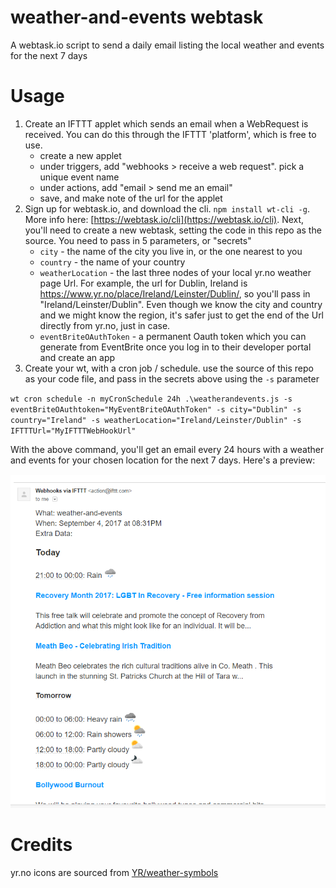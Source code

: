 # weather-and-events webtask
A webtask.io script to send a daily email listing the local weather and events for the next 7 days

# Usage

1. Create an IFTTT applet which sends an email when a WebRequest is received.  You can do this through the IFTTT 'platform', which is free to use. 
   - create a new applet
   - under triggers, add "webhooks > receive a web request". pick a unique event name
   - under actions, add "email > send me an email"
   - save, and make note of the url for the applet 
2. Sign up for webtask.io, and download the cli. `npm install wt-cli -g`. More info here: [https://webtask.io/cli](https://webtask.io/cli). Next, you'll need to create a new webtask, setting the code in this repo as the source. You need to pass in 5 parameters, or "secrets"
   - `city` - the name of the city you live in, or the one nearest to you 
   - `country` - the name of your country 
   - `weatherLocation` - the last three nodes of your local yr.no weather page Url. For example, the url for Dublin, Ireland is https://www.yr.no/place/Ireland/Leinster/Dublin/, so you'll pass in "Ireland/Leinster/Dublin". Even though we know the city and country and we might know the region, it's safer just to get the end of the Url directly from yr.no, just in case. 
   - `eventBriteOAuthToken` - a permanent Oauth token which you can generate from EventBrite once you log in to their developer portal and create an app  
3. Create your wt, with a cron job / schedule. use the source of this repo as your code file, and pass in the secrets above using the `-s` parameter

  `wt cron schedule -n myCronSchedule 24h .\weatherandevents.js -s eventBriteOAuthtoken="MyEventBriteOAuthToken" -s city="Dublin" -s country="Ireland" -s weatherLocation="Ireland/Leinster/Dublin" -s IFTTTUrl="MyIFTTTWebHookUrl"`

With the above command, you'll get an email every 24 hours with a weather and events for your chosen location for the next 7 days. Here's a preview:

   ![example of the kind of email generated](preview.png)

# Credits

yr.no icons are sourced from [YR/weather-symbols](https://github.com/YR/weather-symbols) 